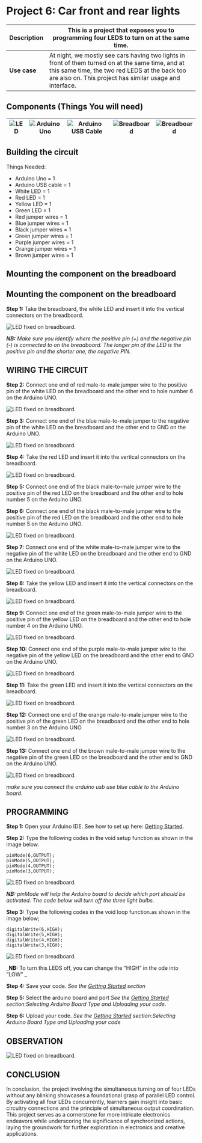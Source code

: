 # Project 6: Car front and rear lights

| **Description** | This is a project that exposes you to programming four LEDS to turn on at the same time.|
|------------------|----------------------------------------------------------------|
| **Use case**     | At night, we mostly see cars having two lights in front of them turned on at the same time, and at this same time, the two red LEDS at the back too are also on. This project has similar usage and interface. |

## Components (Things You will need)

| ![LED](../../assets/components/LED.png) | ![Arduino Uno](../../assets/components/arduino.png) | ![Arduino USB Cable](../../assets/components/USB_Cable.png) | ![Breadboard](../../assets/components/breadboard.png) |![Breadboard](../../assets/components/jump_wire.png)|
|-------------------------|-------------------------|-------------------------|-------------------------|-------------------------|

## Building the circuit

Things Needed:

-	Arduino Uno = 1
-	Arduino USB cable = 1
-	White LED = 1
-	Red LED = 1
-	Yellow LED = 1
-	Green LED = 1
-	Red jumper wires = 1
-	Blue jumper wires = 1
-	Black jumper wires = 1
-	Green jumper wires = 1
-	Purple jumper wires = 1
-	Orange jumper wires = 1
-	Brown jumper wires = 1

## Mounting the component on the breadboard

## Mounting the component on the breadboard

**Step 1:** Take the breadboard, the white LED and insert it into the vertical connectors on the breadboard.

![LED fixed on breadboard](../../assets/1.0/LED/LED_ON/led_on_breadboard.jpg).

_**NB:** Make sure you identify where the positive pin (+) and the negative pin (-) is connected to on the breadboard. The longer pin of the LED is the positive pin and the shorter one, the negative PIN_.

## WIRING THE CIRCUIT

**Step 2:** Connect one end of red male-to-male jumper wire to the positive pin of the white LED on the breadboard and the other end to hole number 6 on the Arduino UNO.

![LED fixed on breadboard](../../assets/1.0/LED/LED_ON/red_wire_connected.jpg).

**Step 3:** Connect one end of the blue male-to-male jumper to the negative pin of the white LED on the breadboard and the other end to GND on the Arduino UNO.

![LED fixed on breadboard](../../assets/1.0/LED/LED_ON/blue_wire_connected.jpg).

**Step 4:** Take the red LED and insert it into the vertical connectors on the breadboard.

![LED fixed on breadboard](../../assets/1.0/LED/DOUBLE_LED_ON/red_led_mounted.jpg).

**Step 5:** Connect one end of the black male-to-male jumper wire to the positive pin of the red LED on the breadboard and the other end to hole number 5 on the Arduino UNO.

**Step 6:** Connect one end of the black male-to-male jumper wire to the positive pin of the red LED on the breadboard and the other end to hole number 5 on the Arduino UNO.

![LED fixed on breadboard](../../assets/1.0/LED/DOUBLE_LED_ON/black_wire_connect.jpg).

**Step 7:** Connect one end of the white male-to-male jumper wire to the negative pin of the white LED on the breadboard and the other end to GND on the Arduino UNO.

![LED fixed on breadboard](../../assets/1.0/LED/DOUBLE_LED_ON/white_wire_connect.jpg).

**Step 8:** Take the yellow LED and insert it into the vertical connectors on the breadboard.

![LED fixed on breadboard](../../assets/1.0/LED/THREE_LEDs_ON/green_LED_mount.jpg).

**Step 9:** Connect one end of the green male-to-male jumper wire to the positive pin of the yellow LED on the breadboard and the other end to hole number 4 on the Arduino UNO.

![LED fixed on breadboard](../../assets/1.0/LED/THREE_LEDs_ON/green_wire_connect.jpg).

**Step 10:** Connect one end of the purple male-to-male jumper wire to the negative pin of the yellow LED on the breadboard and the other end to GND on the Arduino UNO.

![LED fixed on breadboard](../../assets/1.0/LED/THREE_LEDs_ON/purple_wire_connect.jpg).

**Step 11:** Take the green LED and insert it into the vertical connectors on the breadboard.

![LED fixed on breadboard](../../assets/1.0/LED/FOUR_LEDs_ON/last_led.jpg).

**Step 12:** Connect one end of the orange male-to-male jumper wire to the positive pin of the green LED on the breadboard and the other end to hole number 3 on the Arduino UNO.

![LED fixed on breadboard](../../assets/1.0/LED/FOUR_LEDs_ON/orange_wire_connect.jpg).

**Step 13:** Connect one end of the brown male-to-male jumper wire to the negative pin of the green LED on the breadboard and the other end to GND on the Arduino UNO.

![LED fixed on breadboard](../../assets/1.0/LED/FOUR_LEDs_ON/brown_wire_connect.jpg).

_make sure you connect the arduino usb use blue cable to the Arduino board_.

## PROGRAMMING

**Step 1:** Open your Arduino IDE. See how to set up here: [Getting Started](../../../../README.md#getting-started).

**Step 2:** Type the following codes in the void setup function as shown in the image below.
   
   ```
   pinMode(6,OUTPUT);
   pinMode(5,OUTPUT);
   pinMode(4,OUTPUT);
   pinMode(3,OUTPUT);
   ```

![LED fixed on breadboard](../../assets/1.0/LED/FOUR_LEDs_ON/code_1.png).

_**NB:** pinMode will help the Arduino board to decide which port should be activated.  The code below will turn off the three light bulbs._

**Step 3:** Type the following codes in the void loop function.as shown in the image below;
   ```
   digitalWrite(6,HIGH);
   digitalWrite(5,HIGH);
   digitalWrite(4,HIGH);
   digitalWrite(3,HIGH);
   ```
![LED fixed on breadboard](../../assets/1.0/LED/FOUR_LEDs_ON/code_2.png).

_**NB:** To turn this LEDS off, you can change the “HIGH” in the ode into “LOW” _

**Step 4:** Save your code. _See the [Getting Started](../../../../README.md#getting-started) section_

**Step 5:** Select the arduino board and port _See the [Getting Started](../../../../README.md#getting-started) section:Selecting Arduino Board Type and Uploading your code_.

**Step 6:** Upload your code. _See the [Getting Started](../../../../README.md#getting-started) section:Selecting Arduino Board Type and Uploading your code_

## OBSERVATION

![LED fixed on breadboard](../../assets/1.0/LED/FOUR_LEDs_ON/observation.jpg).

## CONCLUSION

In conclusion, the project involving the simultaneous turning on of four LEDs without any blinking showcases a foundational grasp of parallel LED control. By activating all four LEDs concurrently, learners gain insight into basic circuitry connections and the principle of simultaneous output coordination. This project serves as a cornerstone for more intricate electronics endeavors while underscoring the significance of synchronized actions, laying the groundwork for further exploration in electronics and creative applications.
